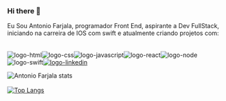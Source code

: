 ### Hi there 👋

Eu Sou Antonio Farjala, programador Front End, aspirante a Dev FullStack, iniciando na carreira de IOS com swift e atualmente criando projetos com:
<br>
<br>
<br>
<img src="https://img.shields.io/badge/HTML5-E34F26?style=for-the-badge&logo=html5&logoColor=white" alt="logo-html"/><img src="https://img.shields.io/badge/CSS3-1572B6?style=for-the-badge&logo=css3&logoColor=white" alt="logo-css"/><img src="https://img.shields.io/badge/JavaScript-F7DF1E?style=for-the-badge&logo=javascript&logoColor=black" alt="logo-javascript"/><img src="https://img.shields.io/badge/React-20232A?style=for-the-badge&logo=react&logoColor=61DAFB" alt="logo-react"/><img src="https://img.shields.io/badge/Node.js-43853D?style=for-the-badge&logo=node.js&logoColor=white" alt="logo-node"/><img src="https://img.shields.io/badge/Swift-FA7343?style=for-the-badge&logo=swift&logoColor=white" alt="logo-swift"/><a href="https://www.linkedin.com/in/antonio-farjala-b77856244" target="_blank"><img src="https://img.shields.io/badge/LinkedIn-0077B5?style=for-the-badge&logo=linkedin&logoColor=white" alt="logo-linkedin" /></a>



![Antonio Farjala stats](https://github-readme-stats.vercel.app/api?username=AntonioFarjala&show_icons=true&theme=tokyonight)
<br>
<br>
[![Top Langs](https://github-readme-stats.vercel.app/api/top-langs/?username=AntonioFarjala&layout=compact)](https://github.com/anuraghazra/github-readme-stats)
